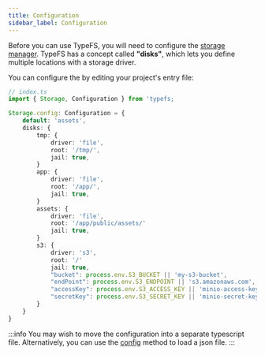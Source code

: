 ```yaml
---
title: Configuration
sidebar_label: Configuration
---
```


Before you can use TypeFS, you will need to configure the [storage manager](https://daniel-samson.github.io/typefs/docs/api/storage). TypeFS has a concept called **"disks"**, which lets you define multiple locations with a storage driver.

You can configure the by editing your project's entry file:

```typescript
// index.ts
import { Storage, Configuration } from 'typefs;

Storage.config: Configuration = {
    default: 'assets',
    disks: {
        tmp: {
            driver: 'file',
            root: '/tmp/',
            jail: true,
        }
        app: {
            driver: 'file',
            root: '/app/',
            jail: true,
        }
        assets: {
            driver: 'file',
            root: '/app/public/assets/'
            jail: true,
        }
        s3: {
            driver: 's3',
            root: '/'
            jail: true,
            "bucket": process.env.S3_BUCKET || 'my-s3-bucket',
            "endPoint": process.env.S3_ENDPOINT || 's3.amazonaws.com',
            "accessKey": process.env.S3_ACCESS_KEY || 'minio-access-key',
            "secretKey": process.env.S3_SECRET_KEY || 'minio-secret-key',
        }
    }
}
```

:::info
You may wish to move the configuration into a separate typescript file. Alternatively, you can use the [config](https://daniel-samson.github.io/typefs/docs/api/config) method to load a json file.
:::
